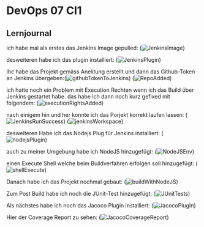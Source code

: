 # DevOps 07 CI1

## Lernjournal


ich habe mal als erstes das Jenkins Image gepulled: (![JenkinsImage](images/JenkinsImage.png))

desweiteren habe ich das plugin installiert: (![JenkinsPlugin](images/JenkinsPlugin.png))

Ihc habe das Projekt gemäss Anelitung erstellt und dann das Github-Token an Jenkins übergeben:(![githubTokenToJenkins](images/githubTokenToJenkins.png)) (![RepoAdded](images/RepoAdded.png)) 

ich hatte noch ein Problem mit Execution Rechten wenn ich das Build über Jenkins gestartet habe. das habe ich dann noch kurz gefixed mit folgendem: (![executionRightsAdded](images/executionRightsAdded.png))

nach einigem hin und her konnte ich das Porjekt korrekt laufen lassen: (![JenkinsRunSuccess](images/JenkinsRunSuccess.png)) (![jenkinsWorkspace](images/jenkinsWorkspace.png))

desweiteren Habe ich das Nodejs Plug für Jenkins installiert: (![nodejsPlugin](images/nodejsPlugin.png))

auch zu meiner Umgebung habe ich NodeJS hinzugefügt: (![NodeJSEnv](images/NodeJSEnv.png))

einen Execute Shell welche beim Buildverfahren erfolgen soll hinzugefügt: (![shellExecute](images/shellExecute.png))

Danach habe ich das Projekt nochmal gebaut: (![buildWithNodeJS](images/buildWithNodeJS.png))

Zum Post Build habe ich noch die JUnit-Test hinzugefügt: (![JUnitTests](images/JUnitTests.png))

Als nächstes habe ich noch das Jacoco Plugin installiert: (![JacocoPlugIn](images/JacocoPlugIn.png))

Hier der Coverage Report zu sehen: (![JacocoCoverageReport](images/JacocoCoverageReport.png)) 